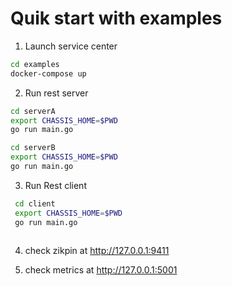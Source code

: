 # Quik start with examples

1. Launch service center
```sh
cd examples
docker-compose up
```

2. Run rest server

```sh 
cd serverA
export CHASSIS_HOME=$PWD
go run main.go

```
```sh 
cd serverB
export CHASSIS_HOME=$PWD
go run main.go

```
3. Run Rest client
```sh 
 cd client
 export CHASSIS_HOME=$PWD
 go run main.go
 
```

4. check zikpin at http://127.0.0.1:9411

5. check metrics at http://127.0.0.1:5001

 
